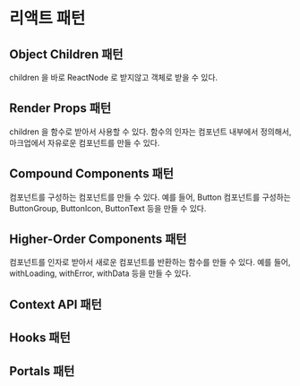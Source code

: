 # 리액트 패턴

## Object Children 패턴

children 을 바로 ReactNode 로 받지않고 객체로 받을 수 있다.

## Render Props 패턴

children 을 함수로 받아서 사용할 수 있다. 함수의 인자는 컴포넌트 내부에서 정의해서, 마크업에서 자유로운 컴포넌트를 만들 수 있다.

## Compound Components 패턴

컴포넌트를 구성하는 컴포넌트를 만들 수 있다. 예를 들어, Button 컴포넌트를 구성하는 ButtonGroup, ButtonIcon, ButtonText 등을 만들 수 있다.

## Higher-Order Components 패턴

컴포넌트를 인자로 받아서 새로운 컴포넌트를 반환하는 함수를 만들 수 있다. 예를 들어, withLoading, withError, withData 등을 만들 수 있다.

## Context API 패턴


## Hooks 패턴


## Portals 패턴

